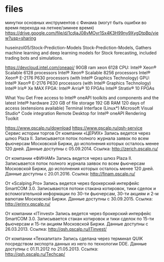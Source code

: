 # files
минутки основных инструментов с Финама (могут быть ошибки во время перехода на летнее/зимнее время)
https://drive.google.com/file/d/1cdjaJ08vMOyr1Sx4K3H99ny9XygDtpBp/view?usp=sharing


huseinzol05/Stock-Prediction-Models 
Stock-Prediction-Models, Gathers machine learning and deep learning models for Stock forecasting, included trading bots and simulations.


https://devcloud.intel.com/oneapi/
90GB ram 
xeon 6128
CPU:
Intel® Xeon® Scalable 6128 processors
Intel® Xeon® Scalable 8256 processors
Intel® Xeon® E-2176 P630 processors (with Intel® Graphics Technology)
GPU:
Intel® Xeon® E-2176 P630 processors (with Intel® Graphics Technology)
Intel® Iris® Xe MAX
FPGA:
Intel® Arria® 10 FPGAs
Intel® Stratix® 10 FPGAs 

What You Get
Free access to Intel® oneAPI toolkits and components and the latest Intel® hardware
220 GB of file storage
192 GB RAM
120 days of access (extensions available)
Terminal Interface (Linux*)
Microsoft Visual Studio* Code integration
Remote Desktop for Intel® oneAPI Rendering Toolkit





https://www.qscalp.ru/download
https://www.qscalp.ru/qsh-service
Сервис истории торгов
От компании «ЦЕРИХ»
Запись ведется через шлюз Plaza II.
Записывается поток полного журнала заявок по всем фьючерсам Московской Биржи, до исполнения которых осталось менее 120 дней.
Данные доступны с 05.09.2014.
Ссылка: http://zerich.qscalp.ru/

От компании «ФИНАМ»
Запись ведется через шлюз Plaza II.
Записывается поток полного журнала заявок по всем фьючерсам Московской Биржи, до исполнения которых осталось менее 120 дней.
Данные доступны с 20.01.2016.
Ссылка: http://finam.qscalp.ru/

От «Scalping.Pro»
Запись ведется через брокерский интерфейс SmartCOM 3.0.
Записываются потоки стакана котировок, тики сделок и вспомогательной информации по 30-ти фьючерсам, 30-ти акциям и 2-м валютам Московской Биржи.
Данные доступны с 30.09.2015.
Ссылка: http://erinrv.qscalp.ru/

От компании «ITinvest»
Запись ведется через брокерский интерфейс SmartCOM 3.0.
Записывается стакан котировок и тики сделок по 15-ти фьючерсам и 15-ти акциям Московской Биржи.
Данные доступны с 26.03.2013.
Ссылка: http://qsh.qscalp.ru/ITinvest/

От компании «Техкапитал»
Запись сделана через терминал QUIK посредством экспорта данных из него по технологии DDE.
Данные доступны с 01.11.2012 по 21.05.2013.
Ссылка: http://qsh.qscalp.ru/Techcap/


 
 
 
 




